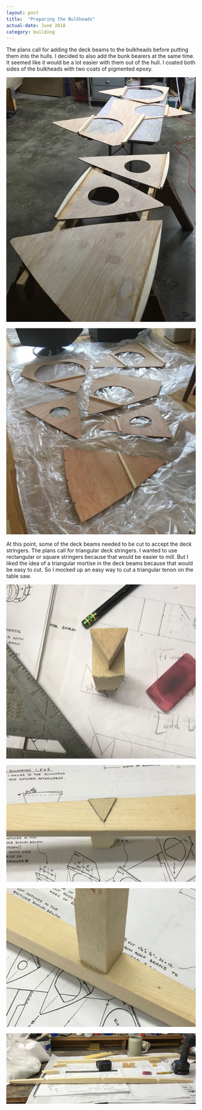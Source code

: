 ```yaml
---
layout: post
title:  "Preparing the Bulkheads"
actual-date: June 2018
category: building
---
```


The plans call for adding the deck beams to the bulkheads before putting them into the hulls. I decided to also add the bunk bearers at the same time. It seemed like it would be a lot easier with them out of the hull. I coated both sides of the bulkheads with two coats of pigmented epoxy.

![Bulkheads](/assets/images/bulkheads.jpg)

![Bulkheads Coated With Epoxy](/assets/images/bulkheads-coated.jpg)

At this point, some of the deck beams needed to be cut to accept the deck stringers. The plans call for triangular deck stringers. I wanted to use rectangular or square stringers because that would be easier to mill. But I liked the idea of a triangular mortise in the deck beams because that would be easy to cut. So I mocked up an easy way to cut a triangular tenon on the table saw.

![Mortise and Tenon for Deck Beams](/assets/images/bulkheads-beams1.jpg)

![Mortise and Tenon for Deck Beams](/assets/images/bulkheads-beams2.jpg)

![Mortise and Tenon for Deck Beams](/assets/images/bulkheads-beams3.jpg)

![Mortise and Tenon for Deck Beams](/assets/images/bulkheads-beams4.jpg)
